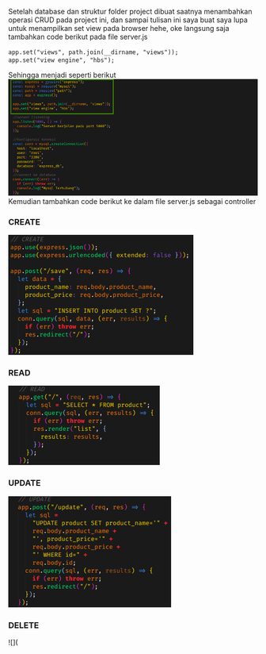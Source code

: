 Setelah database dan struktur folder project dibuat saatnya menambahkan operasi CRUD pada project ini, dan sampai tulisan ini saya buat saya lupa untuk menampilkan set view pada browser hehe, oke langsung saja tambahkan code berikut pada file server.js

``` const path = require("path");
app.set("views", path.join(__dirname, "views"));
app.set("view engine", "hbs"); 
```
Sehingga menjadi seperti berikut <br>
![](https://github.com/Bahrul-Rozak/Belajar-Node-JS/blob/main/08_CRUD_Operation/image/add%20set%20view.png) <br>
Kemudian tambahkan code berikut ke dalam file server.js sebagai controller
### CREATE
![](https://github.com/Bahrul-Rozak/Belajar-Node-JS/blob/main/08_CRUD_Operation/image/CREATE.png)
### READ
![](https://github.com/Bahrul-Rozak/Belajar-Node-JS/blob/main/08_CRUD_Operation/image/READ.png)
### UPDATE
![](https://github.com/Bahrul-Rozak/Belajar-Node-JS/blob/main/08_CRUD_Operation/image/UPDATE.png)
### DELETE
![](

